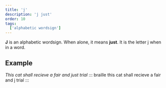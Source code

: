 ```yaml
---
title: 'j'
description: 'j just'
order: 10
tags:
  ['alphabetic wordsign']
---
```


**J** is an alphabetic wordsign. When alone, it means **just**. It is the letter j when in a word.

## Example

*This cat shall recieve a fair and just trial*
::: braille
this cat shall recieve a fair and j trial
:::